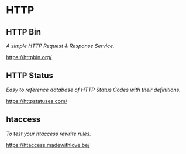 # HTTP #

## HTTP Bin ##

_A simple HTTP Request & Response Service._

https://httpbin.org/

## HTTP Status ##

_Easy to reference database of HTTP Status Codes with their definitions._

https://httpstatuses.com/

## htaccess ##

_To test your htaccess rewrite rules._

https://htaccess.madewithlove.be/